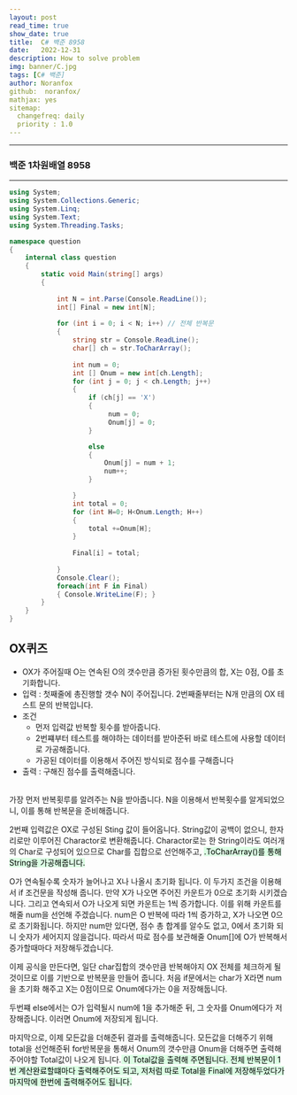 ```yaml
---
layout: post
read_time: true
show_date: true
title:  C# 백준 8958
date:   2022-12-31
description: How to solve problem
img: banner/C.jpg
tags: [C# 백준]
author: Noranfox
github:  noranfox/
mathjax: yes
sitemap:
  changefreq: daily
  priority : 1.0
---
```


---
### 백준 1차원배열 8958
---

```c#
using System;
using System.Collections.Generic;
using System.Linq;
using System.Text;
using System.Threading.Tasks;

namespace question
{
    internal class question
    {
        static void Main(string[] args)
        {
            
            int N = int.Parse(Console.ReadLine());
            int[] Final = new int[N];
            
            for (int i = 0; i < N; i++) // 전체 반복문
            {
                string str = Console.ReadLine();                       
                char[] ch = str.ToCharArray();               
                             
                int num = 0;
                int [] Onum = new int[ch.Length]; 
                for (int j = 0; j < ch.Length; j++)
                {
                    if (ch[j] == 'X')
                    {
                         num = 0;
                         Onum[j] = 0;
                    }

                    else
                    {
                        Onum[j] = num + 1;
                        num++;
                    }

                }
                int total = 0;
                for (int H=0; H<Onum.Length; H++)
                {
                    total +=Onum[H];
                }
                
                Final[i] = total;
                
            }
            Console.Clear();
            foreach(int F in Final)
            { Console.WriteLine(F); }
        }
    }
}
```

## OX퀴즈
  - OX가 주어질때 O는 연속된 O의 갯수만큼 증가된 횟수만큼의 합, X는 0점, O를 초기화합니다.
  - 입력 : 첫째줄에 총진행할 갯수 N이 주어집니다. 2번째줄부터는 N개 만큼의 OX 테스트 문의 반복입니다. 
  - 조건 
      - 먼저 입력값 반복할 횟수를 받아줍니다. 
      - 2번쨰부터 테스트를 해야하는 데이터를 받아준뒤 바로 테스트에 사용할 데이터로 가공해줍니다.
      - 가공된 데이터를 이용해서 주어진 방식되로 점수를 구해줍니다<BR>
  - 출력 : 구해진 점수를 출력해줍니다.<br><br>

가장 먼저 반복횟루를 알려주는 N을 받아줍니다. N을 이용해서 반복횟수를 알게되었으니, 이를 통해 반복문을 준비해줍니다.

2번째 입력값은 OX로 구성된 Sting 값이 들어옵니다. String값이 공백이 없으니, 한자리로만 이루어진 Charactor로 변환해줍니다.
Charactor로는 한 String이라도 여러개의 Char로 구성되어 있으므로 Char를 집합으로 선언해주고, <mark style='background-color: #dcffe4'>.ToCharArray()를 통해 String을 가공해줍니다.</mark>

O가 연속될수록 숫자가 늘어나고 X나 나올시 초기화 됩니다.
이 두가지 조건을 이용해서 if 조건문을 작성해 줍니다.
만약 X가 나오면 주어진 카운트가 0으로 초기화 시키겠습니다.
그리고 연속되서 O가 나오게 되면 카운트는 1씩 증가합니다.
이를 위해 카운트를 해줄 num을 선언해 주겠습니다. num은 O 반복에 따라 1씩 증가하고, X가 나오면 0으로 초기화됩니다.
하지만 num만 있다면, 점수 총 합계를 알수도 없고, 0에서 초기화 되니 숫자가 세어지지 않을겁니다. 
따라서 따로 점수를 보관해줄 Onum[]에 O가 반복해서 증가할때마다 저장해두겠습니다.

이제 공식을 만든다면, 일단 char집합의 갯수만큼 반복해야지 OX 전체를 체크하게 될것이므로 이를 기반으로 반복문을 만들어 줍니다.
처음 if문에서는 char가 X라면 num을 초기화 해주고 X는 0점이므로 Onum에다가는 0을 저장해둡니다.

두번쨰 else에서는 O가 입력될시 num에 1을 추가해준 뒤, 그 숫자를 Onum에다가 저장해줍니다. 
이러면 Onum에 저장되게 됩니다.

마지막으로, 이제 모든값을 더해준뒤 결과를 출력해줍니다. 모든값을 더해주기 위해 total을 선언해준뒤 for반복문을 통해서 Onum의 갯수만큼 Onum을 더해주면 출력해주어야할 Total값이 나오게 됩니다.<mark style='background-color: #dcffe4'> 이 Total값을 출력해 주면됩니다. 전체 반복문이 1번 계산완료할떄마다 출력해주어도 되고, 저처럼 따로 Total을 Final에 저장해두었다가 마지막에 한번에 출력해주어도 됩니다.</mark>